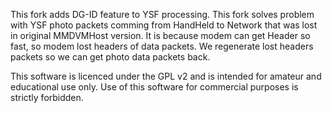 This fork adds DG-ID feature to YSF processing.
This fork solves problem with YSF photo packets comming from HandHeld to Network that was lost in original MMDVMHost version. It is because modem can get Header so fast, so modem lost headers of data packets. We regenerate lost headers packets so we can get photo data packets back.

This software is licenced under the GPL v2 and is intended for amateur and educational use only. Use of this software for commercial purposes is strictly forbidden.
